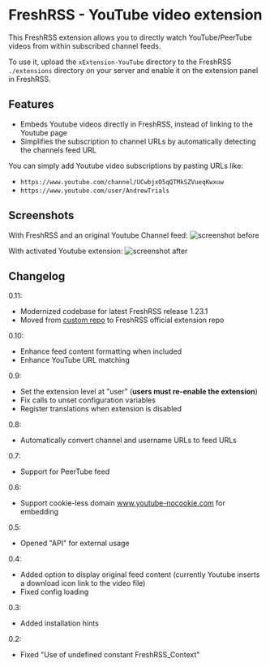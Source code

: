 # FreshRSS - YouTube video extension

This FreshRSS extension allows you to directly watch YouTube/PeerTube videos from within subscribed channel feeds.

To use it, upload the ```xExtension-YouTube``` directory to the FreshRSS `./extensions` directory on your server and enable it on the extension panel in FreshRSS.

## Features

- Embeds Youtube videos directly in FreshRSS, instead of linking to the Youtube page
- Simplifies the subscription to channel URLs by automatically detecting the channels feed URL

You can simply add Youtube video subscriptions by pasting URLs like:
- `https://www.youtube.com/channel/UCwbjxO5qQTMkSZVueqKwxuw`
- `https://www.youtube.com/user/AndrewTrials`

## Screenshots

With FreshRSS and an original Youtube Channel feed:
![screenshot before](https://github.com/kevinpapst/freshrss-youtube/blob/screenshot-readme/before.png?raw=true "Without this extension the video is not shown")

With activated Youtube extension:
![screenshot after](https://github.com/kevinpapst/freshrss-youtube/blob/screenshot-readme/after.png?raw=true "After activating the extension you can enjoy your video directly in the FreshRSS stream")

## Changelog

0.11:
- Modernized codebase for latest FreshRSS release 1.23.1
- Moved from [custom repo](https://github.com/kevinpapst/freshrss-youtube) to FreshRSS official extension repo

0.10:
- Enhance feed content formatting when included
- Enhance YouTube URL matching

0.9:
- Set the extension level at "user" (**users must re-enable the extension**)
- Fix calls to unset configuration variables
- Register translations when extension is disabled

0.8:
- Automatically convert channel and username URLs to feed URLs

0.7:
- Support for PeerTube feed

0.6:
- Support cookie-less domain www.youtube-nocookie.com for embedding

0.5:
- Opened "API" for external usage

0.4:
- Added option to display original feed content (currently Youtube inserts a download icon link to the video file)
- Fixed config loading

0.3:
- Added installation hints

0.2:
- Fixed "Use of undefined constant FreshRSS_Context"
